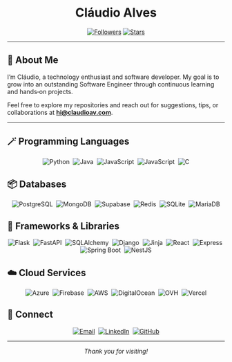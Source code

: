 <h1 align="center">Cláudio Alves</h1>

<p align="center">
  <a href="https://github.com/claudioavgo?tab=followers"><img src="https://img.shields.io/github/followers/claudioavgo?label=Followers&style=flat-square" alt="Followers"/></a>
  <a href="https://github.com/claudioavgo?tab=stars"><img src="https://img.shields.io/github/stars/claudioavgo?label=Stars&style=flat-square" alt="Stars"/></a>
</p>

---

## 👋 About Me

I’m Cláudio, a technology enthusiast and software developer. My goal is to grow into an outstanding Software Engineer through continuous learning and hands‑on projects.

Feel free to explore my repositories and reach out for suggestions, tips, or collaborations at **hi@claudioav.com**.

---

## 🪄 Programming Languages

<p align="center">
  <img alt="Python" src="https://img.shields.io/badge/Python-a?logo=Python&logoColor=black&color=white"/>&nbsp;
  <img alt="Java" src="https://img.shields.io/badge/Java-a?logo=openjdk&logoColor=black&color=white"/>&nbsp;
  <img alt="JavaScript" src="https://img.shields.io/badge/JavaScript-a?style=flat&logo=JavaScript&logoColor=black&color=white"/>&nbsp;
  <img alt="JavaScript" src="https://img.shields.io/badge/JavaScript-a?style=flat&logo=TypeScript&logoColor=black&color=white"/>&nbsp;
  <img alt="C" src="https://img.shields.io/badge/C-a?style=flat&logo=C&logoColor=black&color=white"/>
</p>

## 📦 Databases

<p align="center">
  <img alt="PostgreSQL" src="https://img.shields.io/badge/PostgreSQL-a?style=flat&logo=PostgreSQL&logoColor=white&color=blue"/>&nbsp;
  <img alt="MongoDB" src="https://img.shields.io/badge/MongoDB-a?style=flat&logo=MongoDB&logoColor=white&color=blue"/>&nbsp;
  <img alt="Supabase" src="https://img.shields.io/badge/Supabase-a?style=flat&logo=Supabase&logoColor=white&color=blue"/>&nbsp;
  <img alt="Redis" src="https://img.shields.io/badge/Redis-a?style=flat&logo=Redis&logoColor=white&color=blue"/>&nbsp;
  <img alt="SQLite" src="https://img.shields.io/badge/SQLite-a?style=flat&logo=sqlite&logoColor=white&color=blue"/>&nbsp;
  <img alt="MariaDB" src="https://img.shields.io/badge/MariaDB-a?style=flat&logo=mariadb&logoColor=white&color=blue"/>
</p>

## 🔧 Frameworks & Libraries

<p align="center">
  <img alt="Flask" src="https://img.shields.io/badge/Flask-a?style=flat&logo=Flask&logoColor=white&color=red"/>&nbsp;
  <img alt="FastAPI" src="https://img.shields.io/badge/FastAPi-a?style=flat&logo=FastAPi&logoColor=white&color=red"/>&nbsp;
  <img alt="SQLAlchemy" src="https://img.shields.io/badge/SQLAlchemy-a?style=flat&logo=SQlAlchemy&logoColor=white&color=red"/>&nbsp;
  <img alt="Django" src="https://img.shields.io/badge/Django-a?style=flat&logo=Django&logoColor=white&color=red"/>&nbsp;
  <img alt="Jinja" src="https://img.shields.io/badge/Jinja-a?style=flat&logo=Jinja&logoColor=white&color=red"/>&nbsp;
  <img alt="React" src="https://img.shields.io/badge/React-a?style=flat&logo=React&logoColor=white&color=red"/>&nbsp;
  <img alt="Express" src="https://img.shields.io/badge/Express-a?style=flat&logo=Express&logoColor=white&color=red"/>&nbsp;
  <img alt="Spring Boot" src="https://img.shields.io/badge/SpringBoot-a?style=flat&logo=SpringBoot&logoColor=white&color=red"/>&nbsp;
  <img alt="NestJS" src="https://img.shields.io/badge/NestJS-a?style=flat&logo=NestJS&logoColor=white&color=red"/>
</p>

## ☁️ Cloud Services

<p align="center">
  <img alt="Azure" src="https://img.shields.io/badge/Azure-a?style=flat&logo=MicrosoftAzure&logoColor=white&color=purple"/>&nbsp;
  <img alt="Firebase" src="https://img.shields.io/badge/Firebase-a?style=flat&logo=Firebase&logoColor=white&color=purple"/>&nbsp;
  <img alt="AWS" src="https://img.shields.io/badge/AWS-a?style=flat&logo=Amazonaws&logoColor=white&color=purple"/>&nbsp;
  <img alt="DigitalOcean" src="https://img.shields.io/badge/DigitalOcean-a?style=flat&logo=digitalocean&logoColor=white&color=purple"/>&nbsp;
  <img alt="OVH" src="https://img.shields.io/badge/OVH-a?style=flat&logo=ovh&logoColor=white&color=purple"/>&nbsp;
  <img alt="Vercel" src="https://img.shields.io/badge/Vercel-a?style=flat&logo=Vercel&logoColor=white&color=purple"/>
</p>

## 💬 Connect

<p align="center">
  <a href="mailto:hi@claudioav.com"><img src="https://img.shields.io/badge/Email-D14836?logo=gmail&logoColor=white&style=flat-square" alt="Email"/></a>&nbsp;
  <a href="https://www.linkedin.com/in/claudioavgo/"><img src="https://img.shields.io/badge/LinkedIn-0077B5?logo=linkedin&logoColor=white&style=flat-square" alt="LinkedIn"/></a>&nbsp;
  <a href="https://github.com/claudioavgo"><img src="https://img.shields.io/badge/GitHub-181717?logo=github&logoColor=white&style=flat-square" alt="GitHub"/></a>
</p>

---

<p align="center"><em>Thank you for visiting!</em></p>

